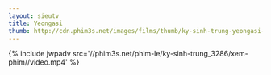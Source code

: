 ```yaml
---
layout: sieutv
title: Yeongasi
thumb: http://cdn.phim3s.net/images/films/thumb/ky-sinh-trung-yeongasi-2012.jpg
---
```

{% include jwpadv src='//phim3s.net/phim-le/ky-sinh-trung_3286/xem-phim//video.mp4' %}